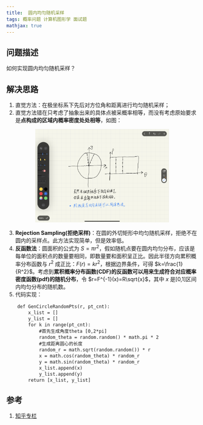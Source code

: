 ```yaml
---
title:  圆内均匀随机采样
tags: 概率问题 计算机图形学 面试题
mathjax: true
---
```


## 问题描述
如何实现圆内均匀随机采样？
<!--more-->

## 解决思路
1. 直觉方法：在极坐标系下先后对方位角和距离进行均匀随机采样；
2. 直觉方法错在只考虑了抽象出来的具体点被采概率相等，而没有考虑原始要求是**点构成的区域内概率密度处处相等**，如图：

<div  align="center"> <img src="/assets/images/circle_sample.png" height="70%" width="70%" /> </div>

3. **Rejection Sampling(拒绝采样)**：在圆的外切矩形中均匀随机采样，拒绝不在圆内的采样点。此方法实现简单，但是效率低。
4. **反函数法**：圆面积的公式为 $S=\pi r^2$，假如随机点要在圆内均匀分布，应该是每单位的面积点的数量要相同，即数量要和面积呈正比。因此半径方向累积概率分布函数与 $r^2$ 成正比：$F(r)=kr^2$，根据边界条件，可得 $k=\frac{1}{R^2}$。考虑到**累积概率分布函数(CDF)的反函数可以用来生成符合对应概率密度函数(pdf)的随机分布**，令 $r=F^{-1}(x)=R\sqrt{x}$，其中 $x$ 是\[0,1\]区间内均匀分布的随机数。
5. 代码实现：
```
    def GenCircleRandomPts(r, pt_cnt):        
        x_list = []
        y_list = []
        for k in range(pt_cnt):
            #首先生成角度theta [0,2*pi]
            random_theta = random.random() * math.pi * 2
            #生成距离圆心的长度
            random_r = math.sqrt(random.random()) * r
            x = math.cos(random_theta) * random_r
            y = math.sin(random_theta) * random_r
            x_list.append(x)
            y_list.append(y)
        return [x_list, y_list]
```

## 参考
1. [知乎专栏](https://zhuanlan.zhihu.com/p/447898464)